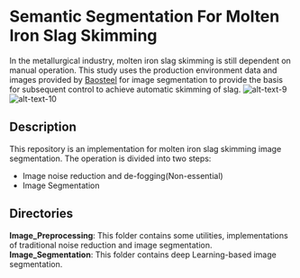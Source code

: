 # Semantic Segmentation For Molten Iron Slag Skimming
In the metallurgical industry, molten iron slag skimming is still dependent on manual operation. This study uses the production environment data and images provided by [Baosteel](http://www.baosteel.com/group_en/) for image segmentation to provide the basis for subsequent control to achieve automatic skimming of slag.
![alt-text-9](https://dsc.cloud/8532ed/img_772.png) ![alt-text-10](https://dsc.cloud/8532ed/img_772_L.png)



## Description
This repository is an implementation for molten iron slag skimming image segmentation. The operation is divided into two steps:

- Image noise reduction and de-fogging(Non-essential)
- Image Segmentation

## Directories
 **Image_Preprocessing**: This folder contains some utilities, implementations of traditional noise reduction and image segmentation. <br>
 **Image_Segmentation**: This folder contains deep Learning-based image segmentation.
